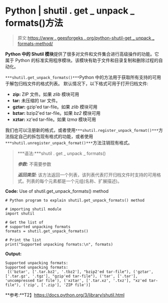 # Python | shutil . get _ unpack _ formats()方法

> 原文:[https://www . geesforgeks . org/python-shutil-get _ unpack _ formats-method/](https://www.geeksforgeeks.org/python-shutil-get_unpack_formats-method/)

**Python 中的 Shutil 模块**提供了很多对文件和文件集合进行高级操作的功能。它属于 Python 的标准实用程序模块。该模块有助于文件和目录复制和删除过程的自动化。

`***shutil.get_unpack_formats()***`Python 中的方法用于获取所有支持的可用于解包归档文件的格式列表。
默认情况下，以下格式可用于打开归档文件:

*   **zip:** ZIP 文件。如果 *zlib* 模块可用
*   **tar:** 未压缩的 tar 文件。
*   **gztar:** gzip'ed tar-file。如果 *zlib* 模块可用
*   **bztar:** bzip2'ed tar-file。如果 *bz2* 模块可用
*   **xztar:** xz'ed tar-file。如果 *lzma* 模块可用

我们也可以注册新的格式，或者使用`***shutil.register_unpack_format()***`方法指定自己的拆包现有格式的功能，或者使用`***shutil.unregister_unpack_format()***`方法注销现有格式。

> ***语法:***shutil . get _ unpack _ formats()
> 
> ***参数:*** 不需要参数
> 
> ***返回类型:*** 该方法返回一个列表，该列表代表打开归档文件时支持的可用格式。列表的每个元素都是一个元组(名称、扩展描述)。

**Code:** Use of shutil.get_unpack_formats() method

```
# Python program to explain shutil.get_unpack_formats() method 

# importing shutil module 
import shutil

# Get the list of 
# supported unpacking formats
formats = shutil.get_unpack_formats()

# Print the list
print("Supported unpacking formats:\n", formats)
```

**Output:**

```
Supported unpacking formats:
Supported unpacking formats:
 [('bztar', ['.tar.bz2', '.tbz2'], "bzip2'ed tar-file"), ('gztar', ['.tar.gz', '.tgz'], "gzip'ed tar-file"), ('tar', ['.tar'], 'uncompressed tar file'), ('xztar', ['.tar.xz', '.txz'], "xz'ed tar-file"), ('zip', ['.zip'], 'ZIP file')]

```

**参考:**T2】https://docs.python.org/3/library/shutil.html